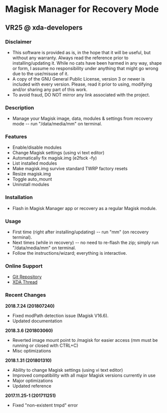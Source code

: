 # Magisk Manager for Recovery Mode
## VR25 @ xda-developers


### Disclaimer
- This software is provided as is, in the hope that it will be useful, but without any warranty. Always read the reference prior to installing/updating it. While no cats have been harmed in any way, shape or form, I assume no responsibility under anything that might go wrong due to the use/misuse of it.
- A copy of the GNU General Public License, version 3 or newer is included with every version. Please, read it prior to using, modifying and/or sharing any part of this work.
- To avoid fraud, DO NOT mirror any link associated with the project.


### Description
- Manage your Magisk image, data, modules & settings from recovery mode -- run "/data/media/mm" on terminal.


### Features
- Enable/disable modules
- Change Magisk settings (using vi text editor)
- Automatically fix magisk.img (e2fsck -fy)
- List installed modules
- Make magisk.img survive standard TWRP factory resets
- Resize magisk.img
- Toggle auto_mount
- Uninstall modules


### Installation
- Flash in Magisk Manager app or recovery as a regular Magisk module.


### Usage
- First time (right after installing/updating) -- run "mm" (on recovery terminal).
- Next times (while in recovery) -- no need to re-flash the zip; simply run "/data/media/mm" on terminal.
- Follow the instructions/wizard; everything is interactive.


### Online Support
- [Git Repository](https://github.com/Magisk-Modules-Repo/Magisk-Manager-for-Recovery-Mode)
- [XDA Thread](https://forum.xda-developers.com/apps/magisk/module-tool-magisk-manager-recovery-mode-t3693165)


### Recent Changes

**2018.7.24 (201807240)**
- Fixed modPath detection issue (Magisk V16.6).
- Updated documentation

**2018.3.6 (201803060)**
- Reverted image mount point to /magisk for easier access (mm must be running or closed with CTRL+C)
- Misc optimizations

**2018.1.31 (201801310)**
- Ability to change Magisk settings (using vi text editor)
- Improved compatibility with all major Magisk versions currently in use
- Major optimizations
- Updated reference

**2017.11.25-1 (201711251)**
- Fixed "non-existent tmpd" error
